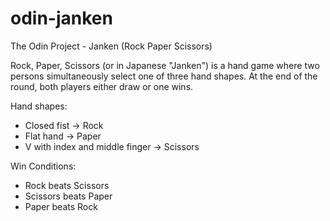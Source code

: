 # odin-janken
The Odin Project - Janken (Rock Paper Scissors)

Rock, Paper, Scissors (or in Japanese "Janken") is a hand game where two persons
simultaneously select one of three hand shapes. At the end of the round, both players either draw or one wins.

Hand shapes:
- Closed fist -> Rock
- Flat hand -> Paper
- V with index and middle finger -> Scissors

Win Conditions:
- Rock beats Scissors
- Scissors beats Paper
- Paper beats Rock
